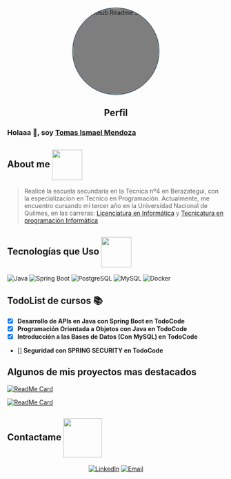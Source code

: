 <p align="center">
 <img width="200px" src="https://i.pinimg.com/originals/67/0d/4e/670d4e55f0f720cdc8ef1bc83e86e6fd.gif" align="center" alt="Github Readme Stats" style="background-color: rgba(0, 0, 0, 0.50) ;;border: #012d42 1px solid; border-radius: 50%;"/>
 <h2 align="center">Perfil</h2>
</p>

### Holaaa 👋, soy [Tomas Ismael Mendoza](https://github.com/tomasmendoza-unq)




<div>
  <h2>About me <img width="70px" src="https://i.pinimg.com/originals/29/9f/18/299f18589b70050383afe3235279702b.gif" align="center"/></h2>
</div>
  
  > Realicé la escuela secundaria en la Tecnica nº4 en Berazategui, con la especializacion en Tecnico en Programación. Actualmente, me encuentro cursando mi tercer año en la Universidad Nacional de Quilmes, en las carreras:  [Licenciatura en Informática](https://www.unq.edu.ar/carrera/58-licenciatura-en-informatica/) y [Tecnicatura en programación Informática](https://www.unq.edu.ar/carrera/32-tecnicatura-universitaria-en-programacion-informatica) 


## Tecnologías que Uso   <img width="70px" align="center" src="https://img-07.stickers.cloud/packs/6080c458-57ef-4340-b55b-3edd8323428d/webp/e382be47-8126-4346-b497-bf117eb4d24c.webp">

![Java](https://img.shields.io/badge/Java-ED8B00?style=for-the-badge&logo=java&logoColor=white)  ![Spring Boot](https://img.shields.io/badge/Spring%20Boot-6DB33F?style=for-the-badge&logo=spring&logoColor=white)  ![PostgreSQL](https://img.shields.io/badge/PostgreSQL-316192?style=for-the-badge&logo=postgresql&logoColor=white)  ![MySQL](https://img.shields.io/badge/MySQL-4479A1?style=for-the-badge&logo=mysql&logoColor=white)  ![Docker](https://img.shields.io/badge/Docker-2496ED?style=for-the-badge&logo=docker&logoColor=white)  

## TodoList de cursos 📚  

- [x] **Desarrollo de APIs en Java con Spring Boot en TodoCode**  
- [x] **Programación Orientada a Objetos con Java en TodoCode**  
- [x] **Introducción a las Bases de Datos (Con MySQL) en TodoCode**   
- [] **Seguridad con SPRING SECURITY en TodoCode** 



## Algunos de mis proyectos mas destacados

[![ReadMe Card](https://github-readme-stats.vercel.app/api/pin/?username=tomasmendoza-unq&theme=tokyonight&repo=-2-de-carisma&show_owner=true)](https://github.com/tomasmendoza-unq/-2-de-carisma)



[![ReadMe Card](https://github-readme-stats.vercel.app/api/pin/?username=tomasmendoza-unq&theme=tokyonight&repo=medium-weekly&show_owner=true)](https://github.com/tomasmendoza-unq/medium-weekly)

## Contactame <img width="90px" src="https://static.wikia.nocookie.net/undertale/images/b/bc/Tumblr_nvujj3gQTf1r9xrggo2_250.gif/revision/latest/scale-to-width-down/194?cb=20160220214156&path-prefix=es" align="center"> 
 

<p align="center">
<a href="https://www.linkedin.com/in/tomas-ismael-mendoza-30b141258/" target="_blank"><img alt="LinkedIn" src="https://img.shields.io/badge/LinkedIn-@TomasMendoza-blue?style=flat&logo=linkedin"></a>
<a href="#"><img alt="Email" src="https://img.shields.io/badge/Email-tm1453766@gmail.com-blue?style=flat&logo=gmail"></a>
</p>




